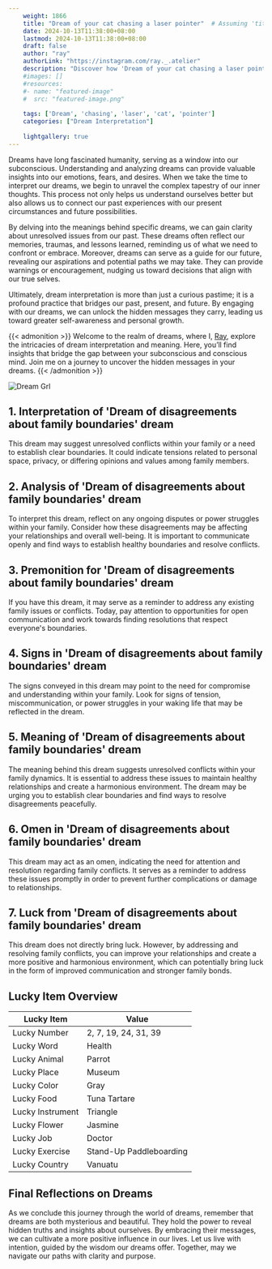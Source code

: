 ```yaml
---
    weight: 1866
    title: "Dream of your cat chasing a laser pointer"  # Assuming 'title' column exists
    date: 2024-10-13T11:38:00+08:00
    lastmod: 2024-10-13T11:38:00+08:00
    draft: false
    author: "ray"
    authorLink: "https://instagram.com/ray._.atelier"
    description: "Discover how 'Dream of your cat chasing a laser pointer' can interpret your future and uncover its significant meanings in your life."
    #images: []
    #resources:
    #- name: "featured-image"
    #  src: "featured-image.png"
    
    tags: ['Dream', 'chasing', 'laser', 'cat', 'pointer']
    categories: ["Dream Interpretation"]
    
    lightgallery: true
---
```

    
Dreams have long fascinated humanity, serving as a window into our subconscious. Understanding and analyzing dreams can provide valuable insights into our emotions, fears, and desires. When we take the time to interpret our dreams, we begin to unravel the complex tapestry of our inner thoughts. This process not only helps us understand ourselves better but also allows us to connect our past experiences with our present circumstances and future possibilities.

By delving into the meanings behind specific dreams, we can gain clarity about unresolved issues from our past. These dreams often reflect our memories, traumas, and lessons learned, reminding us of what we need to confront or embrace. Moreover, dreams can serve as a guide for our future, revealing our aspirations and potential paths we may take. They can provide warnings or encouragement, nudging us toward decisions that align with our true selves.

Ultimately, dream interpretation is more than just a curious pastime; it is a profound practice that bridges our past, present, and future. By engaging with our dreams, we can unlock the hidden messages they carry, leading us toward greater self-awareness and personal growth.

{{< admonition >}}
Welcome to the realm of dreams, where I, [Ray](https://instagram.com/ray._.atelier), explore the intricacies of dream interpretation and meaning. Here, you’ll find insights that bridge the gap between your subconscious and conscious mind. Join me on a journey to uncover the hidden messages in your dreams.
{{< /admonition >}}

![Dream Grl](https://cdn.pixabay.com/photo/2017/11/02/03/35/gothic-2910057_1280.jpg "Dream Grl")

## 1. Interpretation of 'Dream of disagreements about family boundaries' dream
 This dream may suggest unresolved conflicts within your family or a need to establish clear boundaries. It could indicate tensions related to personal space, privacy, or differing opinions and values among family members.

## 2. Analysis of 'Dream of disagreements about family boundaries' dream
 To interpret this dream, reflect on any ongoing disputes or power struggles within your family. Consider how these disagreements may be affecting your relationships and overall well-being. It is important to communicate openly and find ways to establish healthy boundaries and resolve conflicts.

## 3. Premonition for 'Dream of disagreements about family boundaries' dream
 If you have this dream, it may serve as a reminder to address any existing family issues or conflicts. Today, pay attention to opportunities for open communication and work towards finding resolutions that respect everyone's boundaries.

## 4. Signs in 'Dream of disagreements about family boundaries' dream
 The signs conveyed in this dream may point to the need for compromise and understanding within your family. Look for signs of tension, miscommunication, or power struggles in your waking life that may be reflected in the dream.

## 5. Meaning of 'Dream of disagreements about family boundaries' dream
 The meaning behind this dream suggests unresolved conflicts within your family dynamics. It is essential to address these issues to maintain healthy relationships and create a harmonious environment. The dream may be urging you to establish clear boundaries and find ways to resolve disagreements peacefully.

## 6. Omen in 'Dream of disagreements about family boundaries' dream
 This dream may act as an omen, indicating the need for attention and resolution regarding family conflicts. It serves as a reminder to address these issues promptly in order to prevent further complications or damage to relationships.

## 7. Luck from 'Dream of disagreements about family boundaries' dream
 This dream does not directly bring luck. However, by addressing and resolving family conflicts, you can improve your relationships and create a more positive and harmonious environment, which can potentially bring luck in the form of improved communication and stronger family bonds.

## Lucky Item Overview
| Lucky Item          | Value              |
|---------------|--------------------|
| Lucky Number        | 2, 7, 19, 24, 31, 39  |
| Lucky Word          | Health |
| Lucky Animal        | Parrot |
| Lucky Place         | Museum     |
| Lucky Color         | Gray     |
| Lucky Food          | Tuna Tartare      |
| Lucky Instrument    | Triangle |
| Lucky Flower        | Jasmine    |
| Lucky Job           | Doctor       |
| Lucky Exercise      | Stand-Up Paddleboarding  |
| Lucky Country       | Vanuatu    |


##  Final Reflections on Dreams

As we conclude this journey through the world of dreams, remember that dreams are both mysterious and beautiful. They hold the power to reveal hidden truths and insights about ourselves. By embracing their messages, we can cultivate a more positive influence in our lives. Let us live with intention, guided by the wisdom our dreams offer. Together, may we navigate our paths with clarity and purpose.
